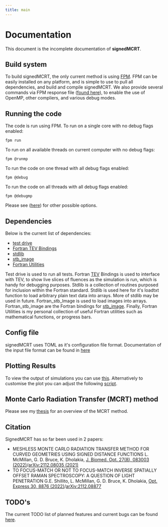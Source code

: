 ```yaml
---
title: main
---
```

# Documentation

This document is the incomplete documentation of **signedMCRT**.

## Build system

To build signedMCRT, the only current method is using [FPM](https://fpm.fortran-lang.org/en/index.html).
FPM can be easily installed on any platform, and is simple to use to pull all dependencies, and build and compile signedMCRT.
We also provide several commands via FPM response file ([found here](https://github.com/lewisfish/signedMCRT/blob/main/fpm.rsp)), to enable the use of OpenMP, other compliers, and various debug modes.

## Running the code

The code is run using FPM. To run on a single core with no debug flags enabled:

```
fpm run
```

To run on all available threads on current computer with no debug flags:

```
fpm @runmp
```

To run the code on one thread with all debug flags enabled:

```
fpm @debug
```

To run the code on all threads with all debug flags enabled:

```
fpm @debugmp
```

Please see ([here](https://github.com/lewisfish/signedMCRT/blob/main/fpm.rsp)) for other possible options.

## Dependencies

Below is the current list of dependencies:

* [test drive](https://github.com/fortran-lang/test-drive)
* [Fortran TEV Bindings](https://github.com/lewisfish/fortran_tev_bindings)
* [stdlib](https://github.com/fortran-lang/stdlib)
* [stb_image](https://github.com/lewisfish/fortran_stb_image)
* [Fortran Utilities](https://github.com/lewisfish/fortran_utilities)

Test drive is used to run all tests.
Fortran [TEV](https://github.com/Tom94/tev/) Bindings is used to interface with TEV, to show live slices of fluences as the simulation is run, which is handy for debugging purposes.
Stdlib is a collection of routines purposed for inclusion within the Fortran standard. Stdlib is used here for it's loadtxt function to load arbitrary plain text data into arrays. More of stdlib may be used in future.
Fortran_stb_Image is used to load images into arrays. Fortran_stb_image are the Fortran bindings for [stb_image](https://github.com/nothings/stb).
Finally, Fortran Utilities is my personal collection of useful Fortran utilities such as mathematical functions, or progress bars.

## Config file
signedMCRT uses TOML as it's configuration file format.
Documentation of the input file format can be found in [here](https://lewismcmillan.com/signedMCRT/page/config.html)

## Plotting Results

To view the output of simulations you can use [this](https://github.com/lewisfish/data_cube_viewer).
Alternatively to customise the plot you can adjust the following [script](https://github.com/lewisfish/signedMCRT/blob/main/tools/plot_nrrd.py).

## Monte Carlo Radiation Transfer (MCRT) method

Please see my [thesis](https://github.com/lewisfish/my_amazing_thesis/blob/master/main.pdf) for an overview of the MCRT method.

## Citation

SignedMCRT has so far been used in 2 papers:

+ MESHLESS MONTE CARLO RADIATION TRANSFER METHOD FOR CURVED GEOMETRIES USING SIGNED DISTANCE FUNCTIONS
L. McMillan, G. D. Bruce, K. Dholakia, [J. Biomed. Opt. 27(8), 083003 (2022)](https://doi.org/10.1117/1.JBO.27.8.083003)/[arXiv:2112.08035 (2021)](https://arxiv.org/abs/2112.08035)
+ TO FOCUS-MATCH OR NOT TO FOCUS-MATCH INVERSE SPATIALLY OFFSET RAMAN SPECTROSCOPY: A QUESTION OF LIGHT PENETRATION
G.E. Shillito, L. McMillan, G. D. Bruce, K. Dholakia, [Opt. Express 30, 8876 (2022)](https://doi.org/10.1364/OE.451496)/[arXiv:2112.08877](https://arxiv.org/abs/2112.08877)

## TODO's
The current TODO list of planned features and current bugs can be found [here](https://lewismcmillan.com/signedMCRT/page/TODO.html).